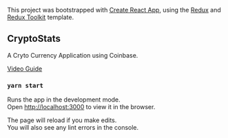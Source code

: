 This project was bootstrapped with [Create React App](https://github.com/facebook/create-react-app), using the [Redux](https://redux.js.org/) and [Redux Toolkit](https://redux-toolkit.js.org/) template.

## CryptoStats

A Cryto Currency Application using Coinbase.

[Video Guide](https://youtu.be/FgOrzG73z_k?list=TLPQMTQwMTIwMjJhGForCFZCIw)

### `yarn start`

Runs the app in the development mode.<br />
Open [http://localhost:3000](http://localhost:3000) to view it in the browser.

The page will reload if you make edits.<br />
You will also see any lint errors in the console.

